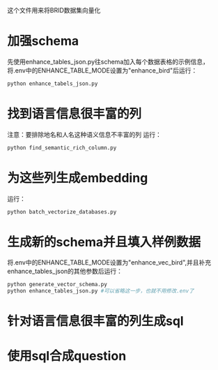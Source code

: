 这个文件用来将BRID数据集向量化

# 加强schema
先使用enhance_tables_json.py往schema加入每个数据表格的示例信息，将.env中的ENHANCE_TABLE_MODE设置为"enhance_bird"后运行：
```bash
python enhance_tabels_json.py
```

# 找到语言信息很丰富的列
注意：要排除地名和人名这种语义信息不丰富的列
运行：
```bash
python find_semantic_rich_column.py
```

# 为这些列生成embedding
运行：
```bash
python batch_vectorize_databases.py
```

# 生成新的schema并且填入样例数据
将.env中的ENHANCE_TABLE_MODE设置为"enhance_vec_bird",并且补充enhance_tables_json的其他参数后运行：
```bash
python generate_vector_schema.py
python enhance_tables_json.py #可以省略这一步，也就不用修改.env了
```

# 针对语言信息很丰富的列生成sql


# 使用sql合成question
